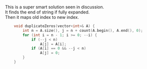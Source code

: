 This is a super smart solution seen in discussion.\
It finds the end of string if fully expanded.\
Then it maps old index to new index.
```c++
    void duplicateZeros(vector<int>& A) {
        int n = A.size(), j = n + count(A.begin(), A.end(), 0);
        for (int i = n - 1; i >= 0; --i) {
            if (--j < n)
                A[j] = A[i];
            if (A[i] == 0 && --j < n)
                A[j] = 0;
        }
    }
```